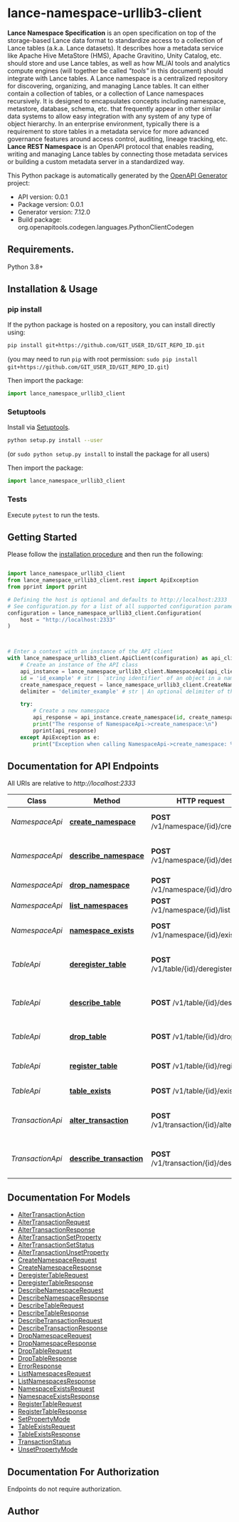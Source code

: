 # lance-namespace-urllib3-client
**Lance Namespace Specification** is an open specification on top of the storage-based Lance data format  to standardize access to a collection of Lance tables (a.k.a. Lance datasets). It describes how a metadata service like Apache Hive MetaStore (HMS), Apache Gravitino, Unity Catalog, etc. should store and use Lance tables, as well as how ML/AI tools and analytics compute engines (will together be called _\"tools\"_ in this document) should integrate with Lance tables.
A Lance namespace is a centralized repository for discovering, organizing, and managing Lance tables. It can either contain a collection of tables, or a collection of Lance namespaces recursively. It is designed to encapsulates concepts including namespace, metastore, database, schema, etc. that frequently appear in other similar data systems to allow easy integration with any system of any type of object hierarchy.
In an enterprise environment, typically there is a requirement to store tables in a metadata service  for more advanced governance features around access control, auditing, lineage tracking, etc. **Lance REST Namespace** is an OpenAPI protocol that enables reading, writing and managing Lance tables by connecting those metadata services or building a custom metadata server in a standardized way.


This Python package is automatically generated by the [OpenAPI Generator](https://openapi-generator.tech) project:

- API version: 0.0.1
- Package version: 0.0.1
- Generator version: 7.12.0
- Build package: org.openapitools.codegen.languages.PythonClientCodegen

## Requirements.

Python 3.8+

## Installation & Usage
### pip install

If the python package is hosted on a repository, you can install directly using:

```sh
pip install git+https://github.com/GIT_USER_ID/GIT_REPO_ID.git
```
(you may need to run `pip` with root permission: `sudo pip install git+https://github.com/GIT_USER_ID/GIT_REPO_ID.git`)

Then import the package:
```python
import lance_namespace_urllib3_client
```

### Setuptools

Install via [Setuptools](http://pypi.python.org/pypi/setuptools).

```sh
python setup.py install --user
```
(or `sudo python setup.py install` to install the package for all users)

Then import the package:
```python
import lance_namespace_urllib3_client
```

### Tests

Execute `pytest` to run the tests.

## Getting Started

Please follow the [installation procedure](#installation--usage) and then run the following:

```python

import lance_namespace_urllib3_client
from lance_namespace_urllib3_client.rest import ApiException
from pprint import pprint

# Defining the host is optional and defaults to http://localhost:2333
# See configuration.py for a list of all supported configuration parameters.
configuration = lance_namespace_urllib3_client.Configuration(
    host = "http://localhost:2333"
)



# Enter a context with an instance of the API client
with lance_namespace_urllib3_client.ApiClient(configuration) as api_client:
    # Create an instance of the API class
    api_instance = lance_namespace_urllib3_client.NamespaceApi(api_client)
    id = 'id_example' # str | `string identifier` of an object in a namespace, following the Lance Namespace spec. When the value is equal to the delimiter, it represents the root namespace. For example, `v1/namespace/./list` performs a `ListNamespace` on the root namespace. 
    create_namespace_request = lance_namespace_urllib3_client.CreateNamespaceRequest() # CreateNamespaceRequest | 
    delimiter = 'delimiter_example' # str | An optional delimiter of the `string identifier`, following the Lance Namespace spec. When not specified, the `.` delimiter must be used.  (optional)

    try:
        # Create a new namespace
        api_response = api_instance.create_namespace(id, create_namespace_request, delimiter=delimiter)
        print("The response of NamespaceApi->create_namespace:\n")
        pprint(api_response)
    except ApiException as e:
        print("Exception when calling NamespaceApi->create_namespace: %s\n" % e)

```

## Documentation for API Endpoints

All URIs are relative to *http://localhost:2333*

Class | Method | HTTP request | Description
------------ | ------------- | ------------- | -------------
*NamespaceApi* | [**create_namespace**](docs/NamespaceApi.md#create_namespace) | **POST** /v1/namespace/{id}/create | Create a new namespace
*NamespaceApi* | [**describe_namespace**](docs/NamespaceApi.md#describe_namespace) | **POST** /v1/namespace/{id}/describe | Describe information about a namespace
*NamespaceApi* | [**drop_namespace**](docs/NamespaceApi.md#drop_namespace) | **POST** /v1/namespace/{id}/drop | Drop a namespace
*NamespaceApi* | [**list_namespaces**](docs/NamespaceApi.md#list_namespaces) | **POST** /v1/namespace/{id}/list | List namespaces
*NamespaceApi* | [**namespace_exists**](docs/NamespaceApi.md#namespace_exists) | **POST** /v1/namespace/{id}/exists | Check if a namespace exists
*TableApi* | [**deregister_table**](docs/TableApi.md#deregister_table) | **POST** /v1/table/{id}/deregister | Deregister a table from its namespace
*TableApi* | [**describe_table**](docs/TableApi.md#describe_table) | **POST** /v1/table/{id}/describe | Describe a table from the namespace
*TableApi* | [**drop_table**](docs/TableApi.md#drop_table) | **POST** /v1/table/{id}/drop | Drop a table from its namespace
*TableApi* | [**register_table**](docs/TableApi.md#register_table) | **POST** /v1/table/{id}/register | Register a table to a namespace
*TableApi* | [**table_exists**](docs/TableApi.md#table_exists) | **POST** /v1/table/{id}/exists | Check if a table exists
*TransactionApi* | [**alter_transaction**](docs/TransactionApi.md#alter_transaction) | **POST** /v1/transaction/{id}/alter | Alter information of a transaction.
*TransactionApi* | [**describe_transaction**](docs/TransactionApi.md#describe_transaction) | **POST** /v1/transaction/{id}/describe | Describe information about a transaction


## Documentation For Models

 - [AlterTransactionAction](docs/AlterTransactionAction.md)
 - [AlterTransactionRequest](docs/AlterTransactionRequest.md)
 - [AlterTransactionResponse](docs/AlterTransactionResponse.md)
 - [AlterTransactionSetProperty](docs/AlterTransactionSetProperty.md)
 - [AlterTransactionSetStatus](docs/AlterTransactionSetStatus.md)
 - [AlterTransactionUnsetProperty](docs/AlterTransactionUnsetProperty.md)
 - [CreateNamespaceRequest](docs/CreateNamespaceRequest.md)
 - [CreateNamespaceResponse](docs/CreateNamespaceResponse.md)
 - [DeregisterTableRequest](docs/DeregisterTableRequest.md)
 - [DeregisterTableResponse](docs/DeregisterTableResponse.md)
 - [DescribeNamespaceRequest](docs/DescribeNamespaceRequest.md)
 - [DescribeNamespaceResponse](docs/DescribeNamespaceResponse.md)
 - [DescribeTableRequest](docs/DescribeTableRequest.md)
 - [DescribeTableResponse](docs/DescribeTableResponse.md)
 - [DescribeTransactionRequest](docs/DescribeTransactionRequest.md)
 - [DescribeTransactionResponse](docs/DescribeTransactionResponse.md)
 - [DropNamespaceRequest](docs/DropNamespaceRequest.md)
 - [DropNamespaceResponse](docs/DropNamespaceResponse.md)
 - [DropTableRequest](docs/DropTableRequest.md)
 - [DropTableResponse](docs/DropTableResponse.md)
 - [ErrorResponse](docs/ErrorResponse.md)
 - [ListNamespacesRequest](docs/ListNamespacesRequest.md)
 - [ListNamespacesResponse](docs/ListNamespacesResponse.md)
 - [NamespaceExistsRequest](docs/NamespaceExistsRequest.md)
 - [NamespaceExistsResponse](docs/NamespaceExistsResponse.md)
 - [RegisterTableRequest](docs/RegisterTableRequest.md)
 - [RegisterTableResponse](docs/RegisterTableResponse.md)
 - [SetPropertyMode](docs/SetPropertyMode.md)
 - [TableExistsRequest](docs/TableExistsRequest.md)
 - [TableExistsResponse](docs/TableExistsResponse.md)
 - [TransactionStatus](docs/TransactionStatus.md)
 - [UnsetPropertyMode](docs/UnsetPropertyMode.md)


<a id="documentation-for-authorization"></a>
## Documentation For Authorization

Endpoints do not require authorization.


## Author




